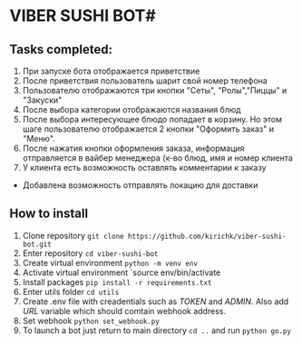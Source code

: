 # VIBER SUSHI BOT#

## Tasks completed:
1. При запуске бота отображается приветствие
2. После приветствия пользователь шарит свой номер телефона
3. Пользователю отображаются три кнопки "Сеты", "Ролы","Пиццы" и "Закуски"
4. После выбора категории отображаются названия блюд
5. После выбора интересующее блюдо попадает в корзину.
  Но этом шаге пользователю отображается 2 кнопки "Оформить заказ" и "Меню".
6. После нажатия кнопки оформления заказа, информация отправляется в 
  вайбер менеджера (к-во блюд, имя и номер клиента
7. У клиента есть возможность оставлять комментарии к заказу

+ Добавлена возможность отправлять локацию для доставки

## How to install
1. Clone repository `git clone https://github.com/kirichk/viber-sushi-bot.git`
2. Enter repository `cd viber-sushi-bot`
3. Create virtual environment `python -m venv env`
4. Activate virtual environment `source env/bin/activate
5. Install packages `pip install -r requirements.txt`
6. Enter utils folder `cd utils`
7. Create .env file with creadentials such as *TOKEN* and *ADMIN*. 
  Also add *URL* variable which should comtain webhook address.
8. Set webhook `python set_webhook.py`
9. To launch a bot just return to main directory `cd ..` and run `python go.py`
